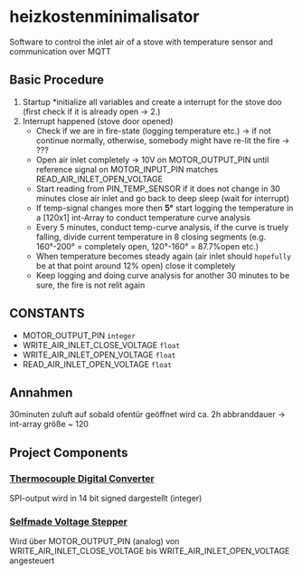 # heizkostenminimalisator
Software to control the inlet air of a stove with temperature sensor and communication over MQTT


## Basic Procedure
1. Startup
		*initialize all variables and create a interrupt for the stove doo (first check if it is already open -> 2.)
2. Interrupt happened (stove door opened)
	* Check if we are in fire-state (logging temperature etc.) -> if not continue normally, otherwise, somebody might have re-lit the fire -> ???
	* Open air inlet completely -> 10V on MOTOR_OUTPUT_PIN until reference signal on MOTOR_INPUT_PIN matches READ_AIR_INLET_OPEN_VOLTAGE
	* Start reading from PIN_TEMP_SENSOR if it does not change in 30 minutes close air inlet and go back to deep sleep (wait for interrupt)
	* If temp-signal changes more then **5°** start logging the temperature in a [120x1] int-Array to conduct temperature curve analysis
	* Every 5 minutes, conduct temp-curve analysis, if the curve is truely falling, divide current temperature in 8 closing segments (e.g. 160°-200° = completely open, 120°-160° = 87.7%open etc.)
	* When temperature becomes steady again (air inlet should `hopefully` be at that point around 12% open) close it completely
	* Keep logging and doing curve analysis for another 30 minutes to be sure, the fire is not relit again 
  
## CONSTANTS
- MOTOR_OUTPUT_PIN `integer`
- WRITE_AIR_INLET_CLOSE_VOLTAGE `float`
- WRITE_AIR_INLET_OPEN_VOLTAGE `float`
- READ_AIR_INLET_OPEN_VOLTAGE `float`

## Annahmen
30minuten zuluft auf sobald ofentür geöffnet wird
ca. 2h abbranddauer -> int-array größe ~ 120

  
## Project Components
### [Thermocouple Digital Converter](https://cdn-shop.adafruit.com/datasheets/MAX31855.pdf)
SPI-output wird in 14 bit signed dargestellt (integer)
### [Selfmade Voltage Stepper](https://www.falstad.com/circuit/circuitjs.html?ctz=CQAgjCAMB0l3BWEBmAHAJmgdgGzoRmACzICcpkORIC6NNkNApgLRhgBQA5iEXCOlSpe-ZOkYSOAJwF9wORn0ZgFUBpA4BjEctVKBQtTHiRkETKRwJSgrAixEEkIjlRJjkTgCUQl+Yyp-NTonRmRodzVOABNfHCD0ORVGOmimADMAQwBXABsAF2kdIKJUFMSokw4Ad14ygQr9QWENPlIaGyDXYWTwKGh4thhkIhUcCmRrVGIcc3CIDR4qZU7lhupJHzWwQRBtnaMRcDoJfoQa4t7rOjBcKG49wzEQOzpnyVrruI6bog2Lr5+brfDQyYFAp4ndRFYG9cHxFLwDg+V7fMqMPynOSRCQRB7A5qPYTIZAI+5gwx+VGY8BI2Kw1QEyDCVIZHIFDj0wziYQEhDxVlZPKFCkswx8slgKoAewEEECikg5Fp-TgYH5+GCcpQHDQKBAADEIJEpYw2CAACLZfIATwAOgBnADCNs0uSYHCAA)

Wird über MOTOR_OUTPUT_PIN (analog) von WRITE_AIR_INLET_CLOSE_VOLTAGE bis WRITE_AIR_INLET_OPEN_VOLTAGE angesteuert


